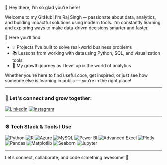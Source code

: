 🌟 Hey there, I’m so glad you’re here!

Welcome to my GitHub! I'm Raj Singh — passionate about data, analytics, and building impactful solutions using modern tools. I'm constantly learning and exploring ways to make data-driven decisions smarter and faster.

📌 Here you’ll find:
- 💡 Projects I've built to solve real-world business problems
- 📚 Lessons from working with data using Python, SQL, and visualization tools
- 🌱 My growth journey as I level up in the world of analytics

Whether you're here to find useful code, get inspired, or just see how someone else is learning in public — you’re in the right place!

---

### 🤝 Let's connect and grow together:
[![LinkedIn](https://img.shields.io/badge/LinkedIn-blue?style=for-the-badge&logo=linkedin)]([https://linkedin.com/in/your-link](https://linkedin.com/in/raj-singh-doddamani-0621ab316))
[![Instagram](https://img.shields.io/badge/Instagram-pink?style=for-the-badge&logo=instagram)](https://instagram.com/raj_mj_148
)

---

### ⚙️ Tech Stack & Tools I Use

![Python](https://img.shields.io/badge/Python-3776AB?style=for-the-badge&logo=python&logoColor=white)
![R](https://img.shields.io/badge/R-276DC3?style=for-the-badge&logo=r&logoColor=white)
![Azure](https://img.shields.io/badge/Microsoft_Azure-0089D6?style=for-the-badge&logo=microsoft-azure&logoColor=white)
![MySQL](https://img.shields.io/badge/MySQL-00000F?style=for-the-badge&logo=mysql&logoColor=white)
![Power BI](https://img.shields.io/badge/PowerBI-F2C811?style=for-the-badge&logo=powerbi&logoColor=black)
![Advanced Excel](https://img.shields.io/badge/Advanced_Excel-217346?style=for-the-badge&logo=microsoft-excel&logoColor=white)
![Plotly](https://img.shields.io/badge/Plotly-3F4F75?style=for-the-badge&logo=plotly&logoColor=white)
![Pandas](https://img.shields.io/badge/Pandas-150458?style=for-the-badge&logo=pandas)
![Matplotlib](https://img.shields.io/badge/Matplotlib-406abf?style=for-the-badge&logo=matplotlib)
![Seaborn](https://img.shields.io/badge/Seaborn-0099CC?style=for-the-badge&logo=python)
![Jupyter](https://img.shields.io/badge/Jupyter-F37626?style=for-the-badge&logo=jupyter&logoColor=white)

---

Let’s connect, collaborate, and code something awesome! 🚀
